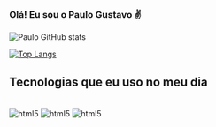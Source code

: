 
### Olá! Eu sou o Paulo Gustavo ✌️

![Paulo GitHub stats](https://github-readme-stats.vercel.app/api?username=Paul0Gustav0&show_icons=true&theme=radical)

[![Top Langs](https://github-readme-stats.vercel.app/api/top-langs/?username=Paul0Gustav0&hide=HTML)](https://github.com/Paul0Gustav0/github-readme-stats)


## Tecnologias que eu uso no meu dia

<div style="display: inline_block"><br/>
    <img align="center" alt="html5" src="https://img.shields.io/badge/Java-ED8B00?style=for-the-badge&logo=java&logoColor=white"/>
    <img align="center" alt="html5" src="https://img.shields.io/badge/Python-14354C?style=for-the-badge&logo=python&logoColor=white"/>
    <img align="center" alt="html5" src="https://img.shields.io/badge/JavaScript-323330?style=for-the-badge&logo=javascript&logoColor=F7DF1E"/>
</div>

